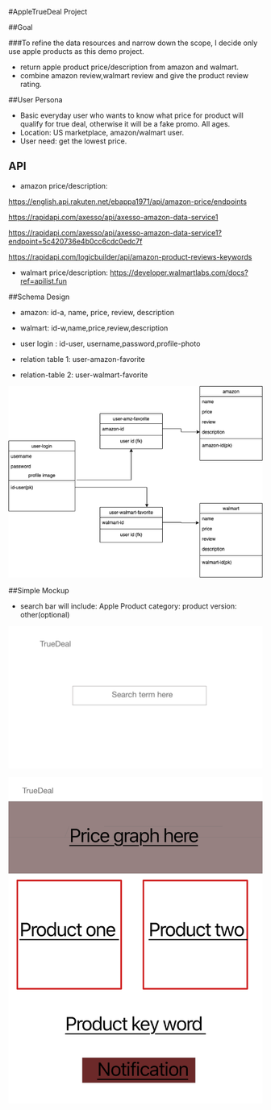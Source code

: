 #AppleTrueDeal Project 


##Goal

###To refine the data resources and narrow down the scope, I decide only use apple products as this demo project.

- return apple product price/description from amazon and walmart.
- combine amazon review,walmart review and give the product review rating.


##User Persona
 
-  Basic everyday user who wants to know what price for product will qualify for true deal, otherwise it will be a fake promo.
All ages. 
- Location: US marketplace, amazon/walmart user.
- User need: get the lowest price.

## API
- amazon price/description:

https://english.api.rakuten.net/ebappa1971/api/amazon-price/endpoints

https://rapidapi.com/axesso/api/axesso-amazon-data-service1

https://rapidapi.com/axesso/api/axesso-amazon-data-service1?endpoint=5c420736e4b0cc6cdc0edc7f

https://rapidapi.com/logicbuilder/api/amazon-product-reviews-keywords


- walmart price/description:
 https://developer.walmartlabs.com/docs?ref=apilist.fun

##Schema Design

- amazon: id-a, name, price, review, description
- walmart: id-w,name,price,review,description

- user login : id-user, username,password,profile-photo


- relation table 1:
user-amazon-favorite

- relation-table 2:
user-walmart-favorite

![schema image here](./truedeal.png)

##Simple Mockup
- search bar will include: 
Apple
Product category: 
product version:
other(optional)



![mockup image here](./mockup1.png)

![mockup image here](./mockup2.png)
